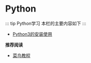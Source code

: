 # Python

::: tip Python学习
本栏的主要内容如下
:::

* [Python3的安装使用](00-Python3-Install.html)

**推荐阅读**

* [菜鸟教程](https://www.runoob.com/python3/)